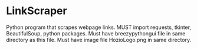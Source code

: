 # LinkScraper
Python program that scrapes webpage links. MUST import requests, tkinter, BeautifulSoup, python packages. Must have breezypythongui file in same directory as this file. Must have image file HozioLogo.png in same directory.
